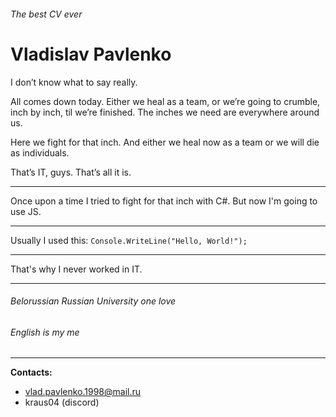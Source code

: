 ###### The best CV ever

# Vladislav Pavlenko

I don’t know what to say really.

All comes down today. Either we heal as a team, or we’re going to crumble, inch by inch, til we’re finished. The inches we need are everywhere around us.

Here we fight for that inch. And either we heal now as a team or we will die as individuals. 

That’s IT, guys. That’s all it is.
*****
Once upon a time I tried to fight for that inch with C#. But now I'm going to use JS.
*****
Usually I used this:
`Console.WriteLine("Hello, World!");`
*****
That's why I never worked in IT.
*****
###### Belorussian Russian University one love
###### English is my me
*****
**Contacts:**
- vlad.pavlenko.1998@mail.ru
- kraus04 (discord)
